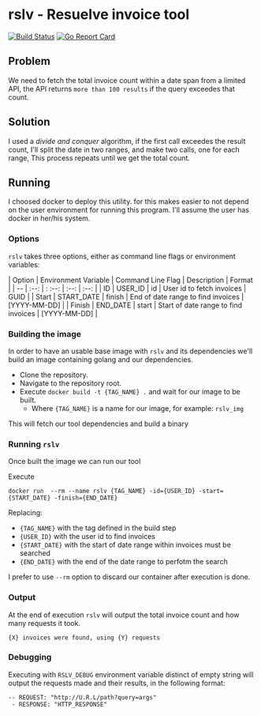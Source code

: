 # rslv - Resuelve invoice tool

[![Build Status](https://img.shields.io/travis/worg/rslv/master.svg?style=flat-square)](https://travis-ci.org/worg/rslv)
[![Go Report Card](https://goreportcard.com/badge/github.com/worg/rslv/cmd?style=flat-square)](https://goreportcard.com/report/github.com/worg/rslv)


## Problem

We need to fetch the total invoice count within a date span from a limited API, the API returns `more than 100 results` if the query exceedes that count.


## Solution

I used a _divide and conquer_ algorithm, if the first call exceedes the result count, I'll split the date in two ranges, and make two calls, one for each range, This process repeats until we get the total count.


## Running

I choosed docker to deploy this utility. for this makes easier to not depend on the user environment for running this program.
I'll assume the user has docker in her/his system.

### Options

`rslv` takes three options, either as command line flags or environment variables:

| Option | Environment Variable | Command Line Flag | Description                          | Format       |
| --     | :--:                 | : :--:            | :--:                                 | :--:         |
| ID     | USER_ID              | id                | User id to fetch invoices            | GUID         |
| Start  | START_DATE           | finish            | End of date range to find invoices   | [YYYY-MM-DD] |
| Finish | END_DATE             | start             | Start of date range to find invoices | [YYYY-MM-DD] |


### Building the image

In order to have an usable base image with `rslv` and its dependencies we'll build an image containing golang and our dependencies.

* Clone the repository.
* Navigate to the repository root.
* Execute `docker build -t {TAG_NAME} .` and wait for our image to be built.
  *  Where `{TAG_NAME}` is a name for our image, for example: `rslv_img`

This will fetch our tool dependencies and build a binary

### Running `rslv`

Once built the image we can run our tool

Execute 

`docker run  --rm --name rslv {TAG_NAME} -id={USER_ID} -start={START_DATE} -finish={END_DATE}`

Replacing:

* `{TAG_NAME}` with the tag defined in the build step
* `{USER_ID}` with the user id to find invoices
* `{START_DATE}` with the start of date range within invoices must be searched
* `{END_DATE}` with the end of the date range to perfotm the search

I prefer to use `--rm` option to discard our container after execution is done.

### Output

At the end of execution `rslv` will output the total invoice count and how many requests it took.

`{X} invoices were found, using {Y} requests`

### Debugging 

Executing with `RSLV_DEBUG` environment variable distinct of empty string will output the requests made and their results, in the following format: 

```
-- REQUEST: "http://U.R.L/path?query=args"
 - RESPONSE: "HTTP_RESPONSE"
```

